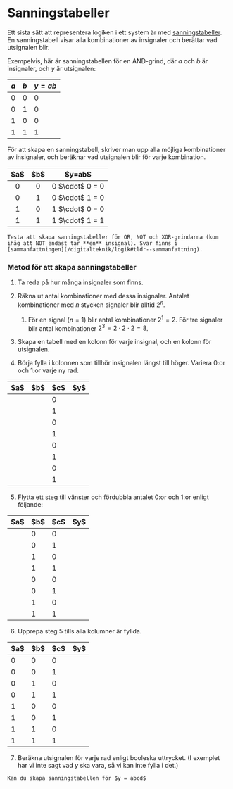 # Sanningstabeller

Ett sista sätt att representera logiken i ett system är med <u>sanningstabeller</u>. En sanningstabell visar alla kombinationer av insignaler och berättar vad utsignalen blir.

Exempelvis, här är sanningstabellen för en AND-grind, där $a$ och $b$ är insignaler, och $y$ är utsignalen:

| $a$ | $b$ | $y=ab$ |
| --- | --- | ------ |
| 0   | 0   | 0      |
| 0   | 1   | 0      |
| 1   | 0   | 0      |
| 1   | 1   | 1      |

För att skapa en sanningstabell, skriver man upp alla möjliga kombinationer av insignaler, och beräknar vad utsignalen blir för varje kombination.

<table class="centered">
  <thead>
    <th>$a$</th>
    <th>$b$</th>
    <th>$y=ab$</th>
  </thead>
  <tr>
    <td style="text-align:center;">0</td>
    <td style="text-align:center;">0</td>
    <td style="text-align:center;">0 $\cdot$ 0 = 0</td>
  </tr>
  <tr>
    <td style="text-align:center;">0</td>
    <td style="text-align:center;">1</td>
    <td style="text-align:center;">0 $\cdot$ 1 = 0</td>
  </tr>
  <tr>
    <td style="text-align:center;">1</td>
    <td style="text-align:center;">0</td>
    <td style="text-align:center;">1 $\cdot$ 0 = 0</td>
  </tr>
  <tr>
    <td style="text-align:center;">1</td>
    <td style="text-align:center;">1</td>
    <td style="text-align:center;">1 $\cdot$ 1 = 1</td>
  </tr>
</table>

```admonish question title="Testa själv!"
Testa att skapa sanningstabeller för OR, NOT och XOR-grindarna (kom ihåg att NOT endast tar **en** insignal). Svar finns i [sammanfattningen](/digitalteknik/logik#tldr--sammanfattning).
```

### Metod för att skapa sanningstabeller

1. Ta reda på hur många insignaler som finns.
1. Räkna ut antal kombinationer med dessa insignaler. Antalet kombinationer med $n$ stycken signaler blir alltid $2^n$. 
   1. För en signal ($n=1$) blir antal kombinationer $2^1=2$. För tre signaler blir antal kombinationer $2^3=2\cdot2\cdot2=8$.
1. Skapa en tabell med en kolonn för varje insignal, och en kolonn för utsignalen.

1. Börja fylla i kolonnen som tillhör insignalen längst till höger. Variera 0:or och 1:or varje ny rad.

<table>
  <thead>
    <th>$a$</th>
    <th>$b$</th>
    <th>$c$</th>
    <th>$y$</th>
  </thead>
  <tbody>
    <tr>
      <td></td>
      <td></td>
      <td>0</td>
      <td></td>
    </tr>
    <tr>
      <td></td>
      <td></td>
      <td>1</td>
      <td></td>
    </tr>
    <tr>
      <td></td>
      <td></td>
      <td>0</td>
      <td></td>
    </tr>
    <tr>
      <td></td>
      <td></td>
      <td>1</td>
      <td></td>
    </tr>
    <tr>
      <td></td>
      <td></td>
      <td>0</td>
      <td></td>
    </tr>
    <tr>
      <td></td>
      <td></td>
      <td>1</td>
      <td></td>
    </tr>
    <tr>
      <td></td>
      <td></td>
      <td>0</td>
      <td></td>
    </tr>
    <tr>
      <td></td>
      <td></td>
      <td>1</td>
      <td></td>
    </tr>
  </tbody>
</table>

5. Flytta ett steg till vänster och fördubbla antalet 0:or och 1:or enligt följande:

<table>
  <thead>
    <th>$a$</th>
    <th>$b$</th>
    <th>$c$</th>
    <th>$y$</th>
  </thead>
  <tbody>
    <tr>
      <td></td>
      <td>0</td>
      <td>0</td>
      <td></td>
    </tr>
    <tr>
      <td></td>
      <td>0</td>
      <td>1</td>
      <td></td>
    </tr>
    <tr>
      <td></td>
      <td>1</td>
      <td>0</td>
      <td></td>
    </tr>
    <tr>
      <td></td>
      <td>1</td>
      <td>1</td>
      <td></td>
    </tr>
    <tr>
      <td></td>
      <td>0</td>
      <td>0</td>
      <td></td>
    </tr>
    <tr>
      <td></td>
      <td>0</td>
      <td>1</td>
      <td></td>
    </tr>
    <tr>
      <td></td>
      <td>1</td>
      <td>0</td>
      <td></td>
    </tr>
    <tr>
      <td></td>
      <td>1</td>
      <td>1</td>
      <td></td>
    </tr>

  </tbody>
</table>

6. Upprepa steg 5 tills alla kolumner är fyllda.

<table>
  <thead>
    <th>$a$</th>
    <th>$b$</th>
    <th>$c$</th>
    <th>$y$</th>
  </thead>
  <tbody>
    <tr>
      <td>0</td>
      <td>0</td>
      <td>0</td>
      <td></td>
    </tr>
    <tr>
      <td>0</td>
      <td>0</td>
      <td>1</td>
      <td></td>
    </tr>
    <tr>
      <td>0</td>
      <td>1</td>
      <td>0</td>
      <td></td>
    </tr>
    <tr>
      <td>0</td>
      <td>1</td>
      <td>1</td>
      <td></td>
    </tr>
    <tr>
      <td>1</td>
      <td>0</td>
      <td>0</td>
      <td></td>
    </tr>
    <tr>
      <td>1</td>
      <td>0</td>
      <td>1</td>
      <td></td>
    </tr>
    <tr>
      <td>1</td>
      <td>1</td>
      <td>0</td>
      <td></td>
    </tr>
    <tr>
      <td>1</td>
      <td>1</td>
      <td>1</td>
      <td></td>
    </tr>
  </tbody>
</table>

7. Beräkna utsignalen för varje rad enligt booleska uttrycket. (I exemplet har vi inte sagt vad $y$ ska vara, så vi kan inte fylla i det.)


```admonish question title="Testa själv!"
Kan du skapa sanningstabellen för $y = abcd$
```
